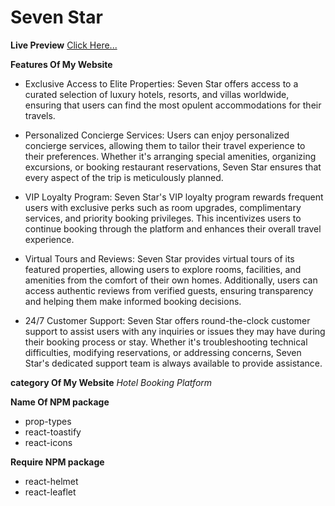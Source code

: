 # Seven Star

**Live Preview** [Click Here...](https://assignment11-c544b.web.app/)


**Features Of My Website**

* Exclusive Access to Elite Properties: Seven Star offers access to a curated selection of luxury hotels, resorts, and villas worldwide, ensuring that users can find the most opulent accommodations for their travels.

* Personalized Concierge Services: Users can enjoy personalized concierge services, allowing them to tailor their travel experience to their preferences. Whether it's arranging special amenities, organizing excursions, or booking restaurant reservations, Seven Star ensures that every aspect of the trip is meticulously planned.

* VIP Loyalty Program: Seven Star's VIP loyalty program rewards frequent users with exclusive perks such as room upgrades, complimentary services, and priority booking privileges. This incentivizes users to continue booking through the platform and enhances their overall travel experience.

* Virtual Tours and Reviews: Seven Star provides virtual tours of its featured properties, allowing users to explore rooms, facilities, and amenities from the comfort of their own homes. Additionally, users can access authentic reviews from verified guests, ensuring transparency and helping them make informed booking decisions.

* 24/7 Customer Support: Seven Star offers round-the-clock customer support to assist users with any inquiries or issues they may have during their booking process or stay. Whether it's troubleshooting technical difficulties, modifying reservations, or addressing concerns, Seven Star's dedicated support team is always available to provide assistance.

**category Of My Website**
*Hotel Booking Platform*

**Name Of NPM package**
* prop-types
* react-toastify
* react-icons 

**Require NPM package**
* react-helmet
* react-leaflet
